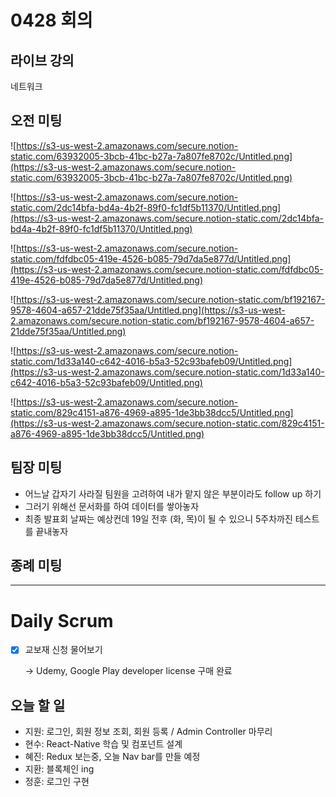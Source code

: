 # 0428 회의

## 라이브 강의

네트워크

## 오전 미팅

![https://s3-us-west-2.amazonaws.com/secure.notion-static.com/63932005-3bcb-41bc-b27a-7a807fe8702c/Untitled.png](https://s3-us-west-2.amazonaws.com/secure.notion-static.com/63932005-3bcb-41bc-b27a-7a807fe8702c/Untitled.png)

![https://s3-us-west-2.amazonaws.com/secure.notion-static.com/2dc14bfa-bd4a-4b2f-89f0-fc1df5b11370/Untitled.png](https://s3-us-west-2.amazonaws.com/secure.notion-static.com/2dc14bfa-bd4a-4b2f-89f0-fc1df5b11370/Untitled.png)

![https://s3-us-west-2.amazonaws.com/secure.notion-static.com/fdfdbc05-419e-4526-b085-79d7da5e877d/Untitled.png](https://s3-us-west-2.amazonaws.com/secure.notion-static.com/fdfdbc05-419e-4526-b085-79d7da5e877d/Untitled.png)

![https://s3-us-west-2.amazonaws.com/secure.notion-static.com/bf192167-9578-4604-a657-21dde75f35aa/Untitled.png](https://s3-us-west-2.amazonaws.com/secure.notion-static.com/bf192167-9578-4604-a657-21dde75f35aa/Untitled.png)

![https://s3-us-west-2.amazonaws.com/secure.notion-static.com/1d33a140-c642-4016-b5a3-52c93bafeb09/Untitled.png](https://s3-us-west-2.amazonaws.com/secure.notion-static.com/1d33a140-c642-4016-b5a3-52c93bafeb09/Untitled.png)

![https://s3-us-west-2.amazonaws.com/secure.notion-static.com/829c4151-a876-4969-a895-1de3bb38dcc5/Untitled.png](https://s3-us-west-2.amazonaws.com/secure.notion-static.com/829c4151-a876-4969-a895-1de3bb38dcc5/Untitled.png)

## 팀장 미팅

- 어느날 갑자기 사라질 팀원을 고려하여 내가 맡지 않은 부분이라도 follow up 하기
- 그러기 위해선 문서화를 하여 데이터를 쌓아놓자
- 최종 발표회 날짜는 예상컨데 19일 전후 (화, 목)이 될 수 있으니 5주차까진 테스트를 끝내놓자

## 종례 미팅

---

# Daily Scrum

- [x] 교보재 신청 물어보기

  → Udemy, Google Play developer license 구매 완료

## 오늘 할 일

- 지원: 로그인, 회원 정보 조회, 회원 등록 / Admin Controller 마무리
- 현수: React-Native 학습 및 컴포넌트 설계
- 혜진: Redux 보는중, 오늘 Nav bar를 만들 예정
- 지환: 블록체인 ing
- 정훈: 로그인 구현
